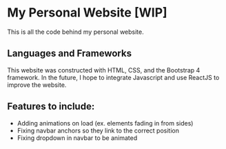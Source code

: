 # My Personal Website [WIP]
This is all the code behind my personal website. 

## Languages and Frameworks
This website was constructed with HTML, CSS, and the Bootstrap 4 framework. In the future, I hope to integrate Javascript and use ReactJS to improve the website.

## Features to include:
- Adding animations on load (ex. elements fading in from sides)
- Fixing navbar anchors so they link to the correct position
- Fixing dropdown in navbar to be animated
